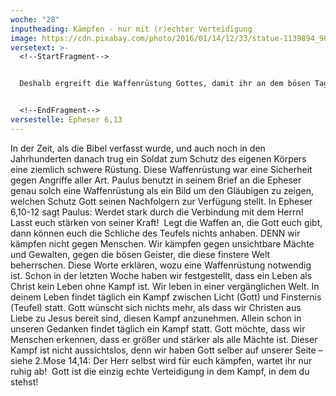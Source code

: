 ```yaml
---
woche: "28"
inputheading: Kämpfen - nur mit (r)echter Verteidigung
image: https://cdn.pixabay.com/photo/2016/01/14/12/33/statue-1139894_960_720.jpg
versetext: >-
  <!--StartFragment-->


  Deshalb ergreift die Waffenrüstung Gottes, damit ihr an dem bösen Tag Widerstand leisten und alles überwinden und das Feld behalten könnt.


  <!--EndFragment-->
versestelle: Epheser 6,13
---
```

<!--StartFragment-->

In der Zeit, als die Bibel verfasst wurde, und auch noch in den Jahrhunderten danach trug ein Soldat zum Schutz des eigenen Körpers eine ziemlich schwere Rüstung. Diese Waffenrüstung war eine Sicherheit gegen Angriffe aller Art. Paulus benutzt in seinem Brief an die Epheser genau solch eine Waffenrüstung als ein Bild um den Gläubigen zu zeigen, welchen Schutz Gott seinen Nachfolgern zur Verfügung stellt. In Epheser 6,10-12 sagt Paulus: Werdet stark durch die Verbindung mit dem Herrn! Lasst euch stärken von seiner Kraft!  Legt die Waffen an, die Gott euch gibt, dann können euch die Schliche des Teufels nichts anhaben. DENN wir kämpfen nicht gegen Menschen. Wir kämpfen gegen unsichtbare Mächte und Gewalten, gegen die bösen Geister, die diese finstere Welt beherrschen. Diese Worte erklären, wozu eine Waffenrüstung notwendig ist. Schon in der letzten Woche haben wir festgestellt, dass ein Leben als Christ kein Leben ohne Kampf ist. Wir leben in einer vergänglichen Welt. In deinem Leben findet täglich ein Kampf zwischen Licht (Gott) und Finsternis (Teufel) statt. Gott wünscht sich nichts mehr, als dass wir Christen aus Liebe zu Jesus bereit sind, diesen Kampf anzunehmen. Allein schon in unseren Gedanken findet täglich ein Kampf statt. Gott möchte, dass wir Menschen erkennen, dass er größer und stärker als alle Mächte ist. Dieser Kampf ist nicht aussichtslos, denn wir haben Gott selber auf unserer Seite – siehe 2.Mose 14,14: Der Herr selbst wird für euch kämpfen, wartet ihr nur ruhig ab!  Gott ist die einzig echte Verteidigung in dem Kampf, in dem du stehst!

<!--EndFragment-->